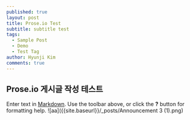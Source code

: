 ```yaml
---
published: true
layout: post
title: Prose.io Test
subtitle: subtitle test
tags:
  - Sample Post
  - Demo
  - Test Tag
author: Hyunji Kim
comments: true
---
```

## Prose.io 게시글 작성 테스트

Enter text in [Markdown](http://daringfireball.net/projects/markdown/). Use the toolbar above, or click the **?** button for formatting help.
![aa]({{site.baseurl}}/_posts/Announcement 3 (1).png)
